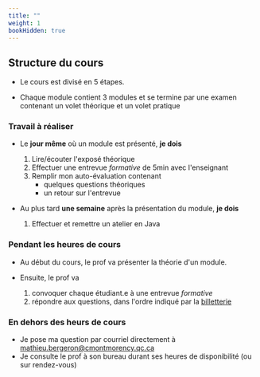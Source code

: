 ```yaml
---
title: ""
weight: 1
bookHidden: true
---
```



## Structure du cours

<!--
<center>
<video width="90%" src="/cegep/420-3C6-MO/videos/structure.mp4" type="video/mp4" controls>
</center>
-->

* Le cours est divisé en 5 étapes.

* Chaque module contient 3 modules et se termine par une examen contenant un volet théorique et un volet pratique

### Travail à réaliser

* Le **jour même** où un module est présenté, **je dois**

    1. Lire/écouter l'exposé théorique 
    1. Effectuer une entrevue *formative* de 5min avec l'enseignant
    1. Remplir mon auto-évaluation contenant 
        * quelques questions théoriques
        * un retour sur l'entrevue

* Au plus tard **une semaine** après la présentation du module, **je dois**

    1. Effectuer et remettre un atelier en Java

### Pendant les heures de cours

* Au début du cours, le prof va présenter la théorie d'un module.

* Ensuite, le prof va 
    1. convoquer chaque étudiant.e à une entrevue *formative*
    1. répondre aux questions, dans l'ordre
indiqué par la <a href="https://aiguilleur.ca/file_d_attente/mathieu.bergeron">billetterie</a>

### En dehors des heurs de cours

* Je pose ma question par courriel directement à <a href="mailto:mathieu.bergeron@cmontmorency.qc.ca">mathieu.bergeron@cmontmorency.qc.ca</a>
* Je consulte le prof à son bureau durant ses heures de disponibilité (ou sur rendez-vous)
